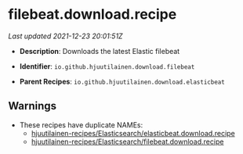 # filebeat.download.recipe

_Last updated 2021-12-23 20:01:51Z_

- **Description**: Downloads the latest Elastic filebeat

- **Identifier**: `io.github.hjuutilainen.download.filebeat`

- **Parent Recipes**: `io.github.hjuutilainen.download.elasticbeat`


## Warnings

- These recipes have duplicate NAMEs:
    - [hjuutilainen-recipes/Elasticsearch/elasticbeat.download.recipe](/autopkg-dupe-tracker/hjuutilainen-recipes/Elasticsearch/elasticbeat.download.recipe)
    - [hjuutilainen-recipes/Elasticsearch/filebeat.download.recipe](/autopkg-dupe-tracker/hjuutilainen-recipes/Elasticsearch/filebeat.download.recipe)